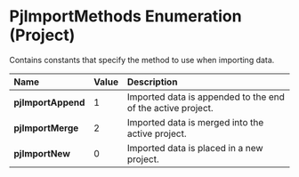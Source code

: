 
# PjImportMethods Enumeration (Project)

Contains constants that specify the method to use when importing data.



|**Name**|**Value**|**Description**|
|:-----|:-----|:-----|
|**pjImportAppend**|1|Imported data is appended to the end of the active project.|
|**pjImportMerge**|2|Imported data is merged into the active project.|
|**pjImportNew**|0|Imported data is placed in a new project.|
